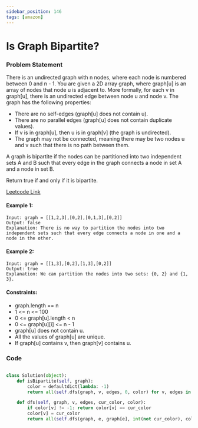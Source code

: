 ```yaml
---
sidebar_position: 146
tags: [amazon]
---
```


# Is Graph Bipartite?

### Problem Statement

There is an undirected graph with n nodes, where each node is numbered between 0 and n - 1. You are given a 2D array graph, where graph[u] is an array of nodes that node u is adjacent to. More formally, for each v in graph[u], there is an undirected edge between node u and node v. The graph has the following properties:

- There are no self-edges (graph[u] does not contain u).
- There are no parallel edges (graph[u] does not contain duplicate values).
- If v is in graph[u], then u is in graph[v] (the graph is undirected).
- The graph may not be connected, meaning there may be two nodes u and v such that there is no path between them.

A graph is bipartite if the nodes can be partitioned into two independent sets A and B such that every edge in the graph connects a node in set A and a node in set B.

Return true if and only if it is bipartite.

[Leetcode Link](https://leetcode.com/problems/is-graph-bipartite/)

#### Example 1:

```
Input: graph = [[1,2,3],[0,2],[0,1,3],[0,2]]
Output: false
Explanation: There is no way to partition the nodes into two independent sets such that every edge connects a node in one and a node in the other.
```

#### Example 2:

```
Input: graph = [[1,3],[0,2],[1,3],[0,2]]
Output: true
Explanation: We can partition the nodes into two sets: {0, 2} and {1, 3}.
```

#### Constraints:

- graph.length == n
- 1 <= n <= 100
- 0 <= graph[u].length < n
- 0 <= graph[u][i] <= n - 1
- graph[u] does not contain u.
- All the values of graph[u] are unique.
- If graph[u] contains v, then graph[v] contains u.

### Code

```python title="Python Code"

class Solution(object):
    def isBipartite(self, graph):
        color = defaultdict(lambda: -1)
        return all(self.dfs(graph, v, edges, 0, color) for v, edges in enumerate(graph) if color[v] == -1)

    def dfs(self, graph, v, edges, cur_color, color):
        if color[v] != -1: return color[v] == cur_color
        color[v] = cur_color
        return all(self.dfs(graph, e, graph[e], int(not cur_color), color) for e in edges)
```
